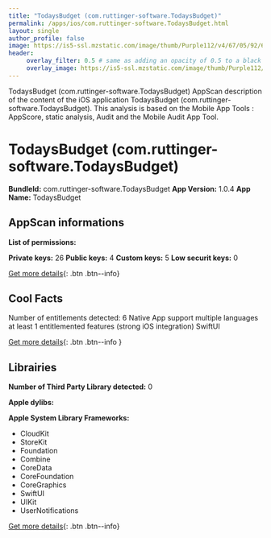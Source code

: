 ```yaml
---
title: "TodaysBudget (com.ruttinger-software.TodaysBudget)"
permalink: /apps/ios/com.ruttinger-software.TodaysBudget.html
layout: single
author_profile: false
image: https://is5-ssl.mzstatic.com/image/thumb/Purple112/v4/67/05/92/67059275-dea8-f82c-e2d3-bca3f9fb0fed/AppIcon-0-1x_U007emarketing-0-7-0-85-220.png/512x512bb.jpg
header: 
     overlay_filter: 0.5 # same as adding an opacity of 0.5 to a black background
     overlay_image: https://is5-ssl.mzstatic.com/image/thumb/Purple112/v4/67/05/92/67059275-dea8-f82c-e2d3-bca3f9fb0fed/AppIcon-0-1x_U007emarketing-0-7-0-85-220.png/512x512bb.jpg
---
```

TodaysBudget (com.ruttinger-software.TodaysBudget) AppScan description of the content of the iOS application TodaysBudget (com.ruttinger-software.TodaysBudget). This analysis is based on the Mobile App Tools : AppScore, static analysis, Audit and the Mobile Audit App Tool.

# TodaysBudget (com.ruttinger-software.TodaysBudget)

**BundleId:** com.ruttinger-software.TodaysBudget
**App Version:** 1.0.4
**App Name:** TodaysBudget


## AppScan informations 

**List of permissions:** 
  
  
**Private keys:** 26
**Public keys:** 4
**Custom keys:** 5
**Low securit keys:** 0
  
[Get more details](/pricing.html){: .btn .btn--info}

## Cool Facts

Number of entitlements detected: 6
Native App
support multiple languages
at least 1 entitlemented features (strong iOS integration)
SwiftUI
  
[Get more details](/pricing.html){: .btn .btn--info }

## Librairies 
**Number of Third Party Library detected:** 0


**Apple dylibs:**


**Apple System Library Frameworks:**
- CloudKit
- StoreKit
- Foundation
- Combine
- CoreData
- CoreFoundation
- CoreGraphics
- SwiftUI
- UIKit
- UserNotifications


  
[Get more details](/pricing.html){: .btn .btn--info}

